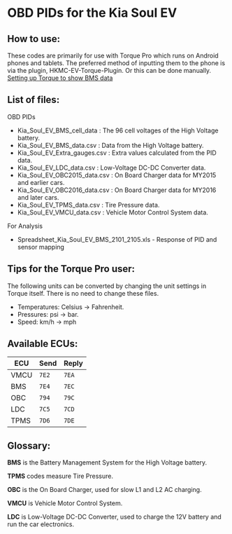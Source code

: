 # OBD PIDs for the Kia Soul EV

## How to use:

These codes are primarily for use with Torque Pro which runs on Android phones and tablets. The preferred method of inputting them to the phone is via the plugin, HKMC-EV-Torque-Plugin.
Or this can be done manually. [Setting up Torque to show BMS data](http://www.mykiasoulev.com/forum/viewtopic.php?f=6&t=471)

## List of files: 

OBD PIDs 

- Kia_Soul_EV_BMS_cell_data : The 96 cell voltages of the High Voltage battery.
- Kia_Soul_EV_BMS_data.csv : Data from the High Voltage battery.
- Kia_Soul_EV_Extra_gauges.csv : Extra values calculated from the PID data.
- Kia_Soul_EV_LDC_data.csv : Low-Voltage DC-DC Converter data.
- Kia_Soul_EV_OBC2015_data.csv : On Board Charger data for MY2015 and earlier cars.
- Kia_Soul_EV_OBC2016_data.csv : On Board Charger data for MY2016 and later cars.
- Kia_Soul_EV_TPMS_data.csv : Tire Pressure data.
- Kia_Soul_EV_VMCU_data.csv : Vehicle Motor Control System data.

For Analysis
- Spreadsheet_Kia_Soul_EV_BMS_2101_2105.xls - Response of PID and sensor mapping

## Tips for the Torque Pro user:

The following units can be converted by changing the unit settings in Torque itself.
There is no need to change these files.

- Temperatures: Celsius -> Fahrenheit.
- Pressures: psi -> bar.
- Speed: km/h -> mph

## Available ECUs:

ECU  | Send  | Reply
---- | ----- | -----
VMCU | `7E2` | `7EA`
BMS  | `7E4` | `7EC`
OBC  | `794` | `79C`
LDC  | `7C5` | `7CD`
TPMS | `7D6` | `7DE`

## Glossary:

**BMS** is the Battery Management System for the High Voltage battery.

**TPMS** codes measure Tire Pressure.

**OBC** is the On Board Charger, used for slow L1 and L2 AC charging.

**VMCU** is Vehicle Motor Control System.

**LDC** is Low-Voltage DC-DC Converter, used to charge the 12V battery and run the car electronics.
